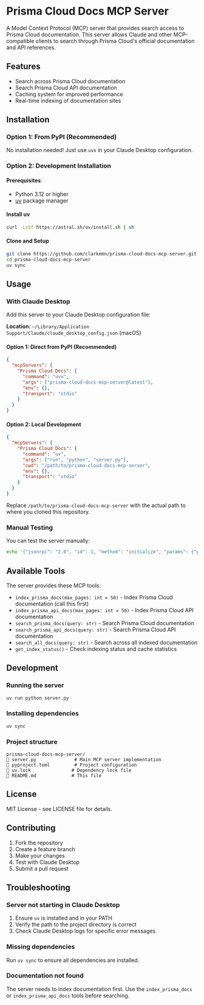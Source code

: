 # Prisma Cloud Docs MCP Server

A Model Context Protocol (MCP) server that provides search access to Prisma Cloud documentation. This server allows Claude and other MCP-compatible clients to search through Prisma Cloud's official documentation and API references.

## Features

- Search across Prisma Cloud documentation
- Search Prisma Cloud API documentation  
- Caching system for improved performance
- Real-time indexing of documentation sites

## Installation

### Option 1: From PyPI (Recommended)

No installation needed! Just use `uvx` in your Claude Desktop configuration.

### Option 2: Development Installation

#### Prerequisites

- Python 3.12 or higher
- [uv](https://docs.astral.sh/uv/) package manager

#### Install uv

```bash
curl -LsSf https://astral.sh/uv/install.sh | sh
```

#### Clone and Setup

```bash
git clone https://github.com/clarkemn/prisma-cloud-docs-mcp-server.git
cd prisma-cloud-docs-mcp-server
uv sync
```

## Usage

### With Claude Desktop

Add this server to your Claude Desktop configuration file:

**Location:** `~/Library/Application Support/Claude/claude_desktop_config.json` (macOS)

#### Option 1: Direct from PyPI (Recommended)

```json
{
  "mcpServers": {
    "Prisma Cloud Docs": {
      "command": "uvx",
      "args": ["prisma-cloud-docs-mcp-server@latest"],
      "env": {},
      "transport": "stdio"
    }
  }
}
```

#### Option 2: Local Development

```json
{
  "mcpServers": {
    "Prisma Cloud Docs": {
      "command": "uv",
      "args": ["run", "python", "server.py"],
      "cwd": "/path/to/prisma-cloud-docs-mcp-server",
      "env": {},
      "transport": "stdio"
    }
  }
}
```

Replace `/path/to/prisma-cloud-docs-mcp-server` with the actual path to where you cloned this repository.

### Manual Testing

You can test the server manually:

```bash
echo '{"jsonrpc": "2.0", "id": 1, "method": "initialize", "params": {"protocolVersion": "2024-11-05", "capabilities": {}, "clientInfo": {"name": "test", "version": "1.0"}}}' | uv run python server.py
```

## Available Tools

The server provides these MCP tools:

- `index_prisma_docs(max_pages: int = 50)` - Index Prisma Cloud documentation (call this first)
- `index_prisma_api_docs(max_pages: int = 50)` - Index Prisma Cloud API documentation  
- `search_prisma_docs(query: str)` - Search Prisma Cloud documentation
- `search_prisma_api_docs(query: str)` - Search Prisma Cloud API documentation
- `search_all_docs(query: str)` - Search across all indexed documentation
- `get_index_status()` - Check indexing status and cache statistics

## Development

### Running the server

```bash
uv run python server.py
```

### Installing dependencies

```bash
uv sync
```

### Project structure

```
prisma-cloud-docs-mcp-server/
   server.py              # Main MCP server implementation
   pyproject.toml         # Project configuration
   uv.lock               # Dependency lock file
   README.md             # This file
```

## License

MIT License - see LICENSE file for details.

## Contributing

1. Fork the repository
2. Create a feature branch
3. Make your changes
4. Test with Claude Desktop
5. Submit a pull request

## Troubleshooting

### Server not starting in Claude Desktop

1. Ensure `uv` is installed and in your PATH
2. Verify the path to the project directory is correct
3. Check Claude Desktop logs for specific error messages

### Missing dependencies

Run `uv sync` to ensure all dependencies are installed.

### Documentation not found

The server needs to index documentation first. Use the `index_prisma_docs` or `index_prisma_api_docs` tools before searching.

